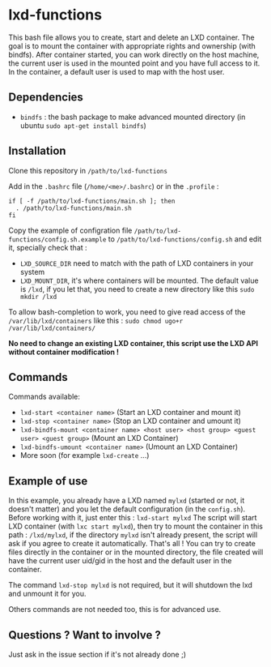 # lxd-functions

This bash file allows you to create, start and delete an LXD container.
The goal is to mount the container with appropriate rights and ownership (with bindfs).
After container started, you can work directly on the host machine, the current user is used in the mounted point and you have full access to it. In the container, a default user is used to map with the host user.

## Dependencies

  * `bindfs` : the bash package to make advanced mounted directory (in ubuntu `sudo apt-get install bindfs`)

## Installation

Clone this repository in `/path/to/lxd-functions`

Add in the `.bashrc` file (`/home/<me>/.bashrc`) or in the `.profile` :

```
if [ -f /path/to/lxd-functions/main.sh ]; then
  . /path/to/lxd-functions/main.sh
fi
```

Copy the example of configration file `/path/to/lxd-functions/config.sh.example` to `/path/to/lxd-functions/config.sh` and edit it, specially check that :

 * `LXD_SOURCE_DIR` need to match with the path of LXD containers in your system
 * `LXD_MOUNT_DIR`, it's where containers will be mounted. The default value is `/lxd`, if you let that, you need to create a new directory like this `sudo mkdir /lxd`

To allow bash-completion to work, you need to give read access of the `/var/lib/lxd/containers` like this :
`sudo chmod ugo+r /var/lib/lxd/containers/`

**No need to change an existing LXD container, this script use the LXD API without container modification !**

## Commands

Commands available:

  * `lxd-start <container name>` <container name> (Start an LXD container and mount it)
  * `lxd-stop <container name>` (Stop an LXD container and umount it)
  * `lxd-bindfs-mount <container name> <host user> <host group> <guest user> <guest group>` (Mount an LXD Container)
  * `lxd-bindfs-umount <container name>` (Umount an LXD Container)
  * More soon (for example `lxd-create` ...)

## Example of use

In this example, you already have a LXD named `mylxd` (started or not, it doesn't matter) and you let the default configuration (in the `config.sh`).
Before working with it, just enter this : `lxd-start mylxd`
The script will start LXD container (with `lxc start mylxd`), then try to mount the container in this path : `/lxd/mylxd`, if the directory `mylxd` isn't already present, the script will ask if you agree to create it automatically.
That's all ! You can try to create files directly in the container or in the mounted directory, the file created will have the current user uid/gid in the host and the default user in the container.

The command `lxd-stop mylxd` is not required, but it will shutdown the lxd and unmount it for you.

Others commands are not needed too, this is for advanced use.

## Questions ? Want to involve ?

Just ask in the issue section if it's not already done ;)
